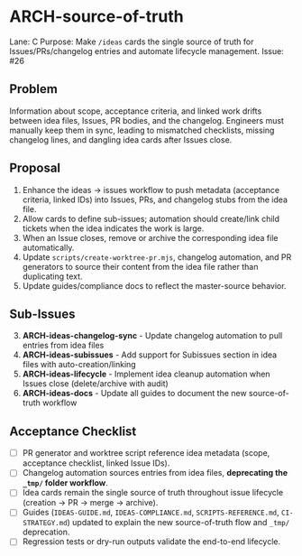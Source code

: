 # ARCH-source-of-truth

Lane: C
Purpose: Make `/ideas` cards the single source of truth for Issues/PRs/changelog entries and automate lifecycle management.
Issue: #26

## Problem

Information about scope, acceptance criteria, and linked work drifts between idea files, Issues, PR bodies, and the changelog. Engineers must manually keep them in sync, leading to mismatched checklists, missing changelog lines, and dangling idea cards after Issues close.

## Proposal

1. Enhance the ideas → issues workflow to push metadata (acceptance criteria, linked IDs) into Issues, PRs, and changelog stubs from the idea file.
2. Allow cards to define sub-issues; automation should create/link child tickets when the idea indicates the work is large.
3. When an Issue closes, remove or archive the corresponding idea file automatically.
4. Update `scripts/create-worktree-pr.mjs`, changelog automation, and PR generators to source their content from the idea file rather than duplicating text.
5. Update guides/compliance docs to reflect the master-source behavior.

## Sub-Issues

3. **ARCH-ideas-changelog-sync** - Update changelog automation to pull entries from idea files
4. **ARCH-ideas-subissues** - Add support for Subissues section in idea files with auto-creation/linking
5. **ARCH-ideas-lifecycle** - Implement idea cleanup automation when Issues close (delete/archive with audit)
6. **ARCH-ideas-docs** - Update all guides to document the new source-of-truth workflow

## Acceptance Checklist

- [ ] PR generator and worktree script reference idea metadata (scope, acceptance checklist, linked Issue IDs).
- [ ] Changelog automation sources entries from idea files, **deprecating the `_tmp/` folder workflow**.
- [ ] Idea cards remain the single source of truth throughout issue lifecycle (creation → PR → merge → archive).
- [ ] Guides (`IDEAS-GUIDE.md`, `IDEAS-COMPLIANCE.md`, `SCRIPTS-REFERENCE.md`, `CI-STRATEGY.md`) updated to explain the new source-of-truth flow and `_tmp/` deprecation.
- [ ] Regression tests or dry-run outputs validate the end-to-end lifecycle.
